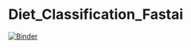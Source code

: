 # Diet_Classification_Fastai

[![Binder](https://mybinder.org/badge_logo.svg)](https://mybinder.org/v2/gh/sonia-UoC/Diet_Classification_Fastai/main?urlpath=%2Fvoila%2Frender%2FDiet_Classification_Fastai.ipynb)
